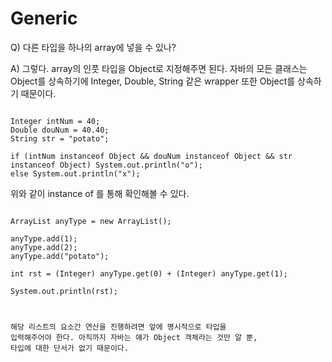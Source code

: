 Generic
======================================

Q) 다른 타입을 하나의 array에 넣을 수 있나?

A) 그렇다. array의 인풋 타입을 Object로 지정해주면 된다.
자바의 모든 클래스는 Object를 상속하기에 Integer, Double, String 같은 wrapper 또한 Object를 상속하기 때문이다.

<pre><code>
Integer intNum = 40;
Double douNum = 40.40;
String str = "potato";
		
if (intNum instanceof Object && douNum instanceof Object && str instanceof Object) System.out.println("o");
else System.out.println("x");
</code></pre>

위와 같이 instance of 를 통해 확인해볼 수 있다. 


<pre><code>
ArrayList<Object> anyType = new ArrayList<Object>();
				
anyType.add(1);
anyType.add(2);
anyType.add("potato");

int rst = (Integer) anyType.get(0) + (Integer) anyType.get(1);
		
System.out.println(rst);
</code></pre>


해당 리스트의 요소간 연산을 진행하려면 앞에 명시적으로 타입을 입력해주어야 한다.
아직까지 자바는 얘가 Object 객체라는 것만 알 뿐, 타입에 대한 단서가 없기 때문이다.